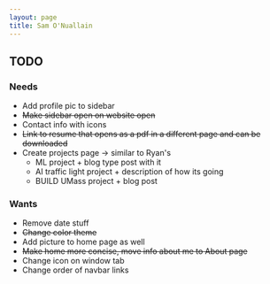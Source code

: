```yaml
---
layout: page
title: Sam O'Nuallain
---
```

## TODO

### Needs
- Add profile pic to sidebar
- ~~Make sidebar open on website open~~
- Contact info with icons
- ~~Link to resume that opens as a pdf in a different page and can be downloaded~~
- Create projects page -> similar to Ryan's
    - ML project + blog type post with it
    - AI traffic light project + description of how its going
    - BUILD UMass project + blog post

### Wants

- Remove date stuff
- ~~Change color theme~~
- Add picture to home page as well
- ~~Make home more concise, move info about me to About page~~
- Change icon on window tab
- Change order of navbar links
